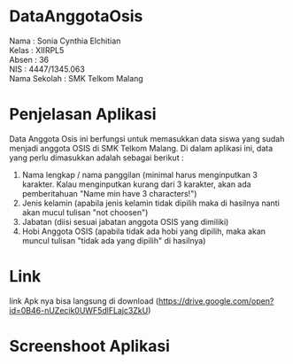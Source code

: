 # DataAnggotaOsis

Nama : Sonia Cynthia Elchitian  <br>
Kelas : XIIRPL5 <br>
Absen : 36 <br>
NIS : 4447/1345.063 <br> 
Nama Sekolah : SMK Telkom Malang <br>

# Penjelasan Aplikasi
Data Anggota Osis ini berfungsi untuk memasukkan data siswa yang sudah menjadi anggota OSIS di SMK Telkom Malang. 
Di dalam aplikasi ini, data yang perlu dimasukkan adalah sebagai berikut :

1. Nama lengkap / nama panggilan (minimal harus menginputkan 3 karakter. Kalau menginputkan kurang dari 3 karakter, akan ada pemberitahuan "Name min have 3 characters!") 
2. Jenis kelamin (apabila jenis kelamin tidak dipilih maka di hasilnya nanti akan mucul tulisan "not choosen")
3. Jabatan (diisi sesuai jabatan anggota OSIS yang dimiliki)
4. Hobi Anggota OSIS (apabila tidak ada hobi yang dipilih, maka akan muncul tulisan "tidak ada yang dipilih" di hasilnya)

# Link 
link Apk nya bisa langsung di download (https://drive.google.com/open?id=0B46-nUZecik0UWF5dlFLajc3ZkU)

# Screenshoot Aplikasi




